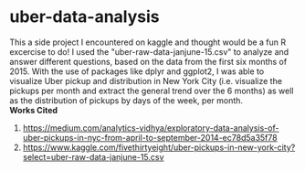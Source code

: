 # uber-data-analysis
This a side project I encountered on kaggle and thought would be a fun R excercise to do! I used the "uber-raw-data-janjune-15.csv" to analyze and answer different questions, based on the data from the first six months of 2015. With the use of packages like dplyr and ggplot2, I was able to visualize Uber pickup and distribution in New York City (i.e. visualize the pickups per month and extract the general trend over the 6 months) as well as the distribution of pickups by days of the week, per month.  
**Works Cited**  
1. https://medium.com/analytics-vidhya/exploratory-data-analysis-of-uber-pickups-in-nyc-from-april-to-september-2014-ec78d5a35f78  
2. https://www.kaggle.com/fivethirtyeight/uber-pickups-in-new-york-city?select=uber-raw-data-janjune-15.csv
